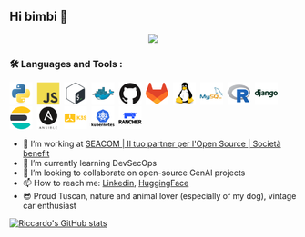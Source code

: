 ## Hi bimbi 👋

<div id="header" align="center">
  <img src="https://i.giphy.com/media/v1.Y2lkPTc5MGI3NjExdjZtbzdkNnRmNjJpYmEzYTBnbjZuYmNrMmUyZ2Z3dXhjdGpyM2F5ZSZlcD12MV9pbnRlcm5hbF9naWZfYnlfaWQmY3Q9Zw/Ahb9gSd3WZZw9mHycV/giphy.gif" width="400px"/>
</div>

### :hammer_and_wrench: Languages and Tools :

<div>
  <img src="https://github.com/devicons/devicon/blob/master/icons/python/python-original.svg" title="Python" alt="Python" width="40" height="40"/>&nbsp;
  <img src="https://github.com/devicons/devicon/blob/master/icons/javascript/javascript-original.svg" title="JavaScript" alt="JavaScript" width="40" height="40"/>&nbsp;
  <img src="https://github.com/devicons/devicon/blob/master/icons/bash/bash-original.svg" title="Bash" alt="Bash" width="40" height="40"/>&nbsp;
  <img src="https://github.com/devicons/devicon/blob/master/icons/docker/docker-original.svg" title="Docker" alt="Docker" width="40" height="40"/>&nbsp;
  <img src="https://github.com/devicons/devicon/blob/master/icons/github/github-original.svg" title="Github" alt="Github" width="40" height="40"/>&nbsp;
  <img src="https://github.com/devicons/devicon/blob/master/icons/gitlab/gitlab-original.svg" title="Gitlab" alt="Gitlab" width="40" height="40"/>&nbsp;
  <img src="https://github.com/devicons/devicon/blob/master/icons/linux/linux-original.svg" title="Linux" alt="Linux" width="40" height="40"/>&nbsp;
  <img src="https://github.com/devicons/devicon/blob/master/icons/mysql/mysql-original-wordmark.svg" title="MySQL" alt="MySQL" width="40" height="40"/>&nbsp;
  <img src="https://github.com/devicons/devicon/blob/master/icons/r/r-original.svg" title="R" alt="R" width="40" height="40"/>&nbsp;
  <img src="https://github.com/devicons/devicon/blob/master/icons/django/django-plain-wordmark.svg" title="Django" alt="Django" width="40" height="40"/>&nbsp;
  <img src="https://github.com/devicons/devicon/blob/master/icons/elasticsearch/elasticsearch-original.svg" title="ElasticSearch" alt="ElasticSearch" width="40" height="40"/>&nbsp;
  <img src="https://github.com/devicons/devicon/blob/master/icons/ansible/ansible-original-wordmark.svg" title="Ansible" alt="Ansible" width="40" height="40"/>&nbsp;
  <img src="https://github.com/devicons/devicon/blob/master/icons/k3s/k3s-plain-wordmark.svg" title="k3s" alt="k3s" width="40" height="40"/>&nbsp;
  <img src="https://github.com/devicons/devicon/blob/master/icons/kubernetes/kubernetes-original-wordmark.svg" title="k8s" alt="k8s" width="40" height="40"/>&nbsp;
  <img src="https://github.com/devicons/devicon/blob/master/icons/rancher/rancher-original-wordmark.svg" title="Rancher" alt="Rancher" width="40" height="40"/>&nbsp;
  
</div>

- 🔭 I’m working at [SEACOM | Il tuo partner per l'Open Source | Società benefit](https://www.linkedin.com/company/seacom/)
- 🌱 I’m currently learning DevSecOps 
- 👯 I’m looking to collaborate on open-source GenAI projects
- 📫 How to reach me: [Linkedin](https://www.linkedin.com/in/riccardo-toti/), [HuggingFace](https://huggingface.co/nonsonpratico)
- :sunglasses: Proud Tuscan, nature and animal lover (especially of my dog), vintage car enthusiast


[![Riccardo's GitHub stats](https://github-readme-stats.vercel.app/api?username=RiccardoTOTI&theme=radical)](https://github.com/anuraghazra/github-readme-stats)
